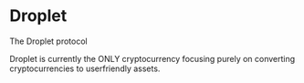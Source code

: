 # Droplet

The Droplet protocol


Droplet is currently the ONLY cryptocurrency focusing purely on converting cryptocurrencies to userfriendly  assets.
